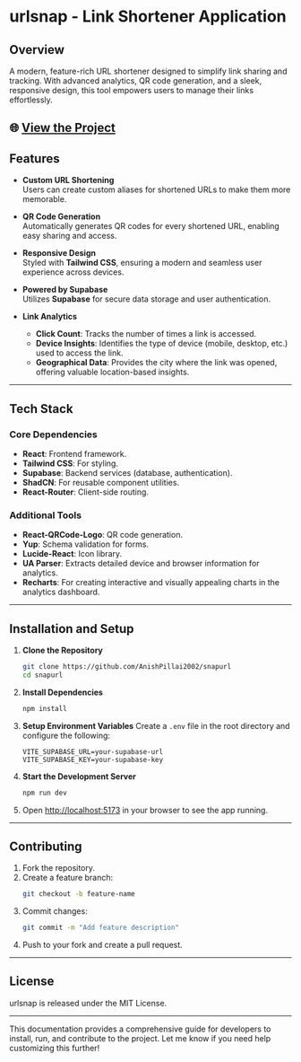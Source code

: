 # urlsnap - Link Shortener Application

## Overview

A modern, feature-rich URL shortener designed to simplify link sharing and tracking. With advanced analytics, QR code generation, and a sleek, responsive design, this tool empowers users to manage their links effortlessly.  

🌐 [View the Project](https://urlsnap.netlify.app/) 
---
## Features  

- **Custom URL Shortening**  
  Users can create custom aliases for shortened URLs to make them more memorable.  

- **QR Code Generation**  
  Automatically generates QR codes for every shortened URL, enabling easy sharing and access.  

- **Responsive Design**  
  Styled with **Tailwind CSS**, ensuring a modern and seamless user experience across devices.  

- **Powered by Supabase**  
  Utilizes **Supabase** for secure data storage and user authentication.  

- **Link Analytics**  
  - **Click Count**: Tracks the number of times a link is accessed.  
  - **Device Insights**: Identifies the type of device (mobile, desktop, etc.) used to access the link.  
  - **Geographical Data**: Provides the city where the link was opened, offering valuable location-based insights.  


---

## Tech Stack

### Core Dependencies
- **React**: Frontend framework.
- **Tailwind CSS**: For styling.
- **Supabase**: Backend services (database, authentication).
- **ShadCN**: For reusable component utilities.
- **React-Router**: Client-side routing.

### Additional Tools
- **React-QRCode-Logo**: QR code generation.
- **Yup**: Schema validation for forms.
- **Lucide-React**: Icon library.
- **UA Parser**: Extracts detailed device and browser information for analytics.  
- **Recharts**: For creating interactive and visually appealing charts in the analytics dashboard.  

---

## Installation and Setup

1. **Clone the Repository**
   ```bash
   git clone https://github.com/AnishPillai2002/snapurl
   cd snapurl
   ```

2. **Install Dependencies**
   ```bash
   npm install
   ```

3. **Setup Environment Variables**
   Create a `.env` file in the root directory and configure the following:
   ```env
   VITE_SUPABASE_URL=your-supabase-url
   VITE_SUPABASE_KEY=your-supabase-key
   ```

4. **Start the Development Server**
   ```bash
   npm run dev
   ```

5. Open [http://localhost:5173](http://localhost:5173) in your browser to see the app running.

---

## Contributing

1. Fork the repository.
2. Create a feature branch:
   ```bash
   git checkout -b feature-name
   ```
3. Commit changes:
   ```bash
   git commit -m "Add feature description"
   ```
4. Push to your fork and create a pull request.

---

## License

urlsnap is released under the MIT License.

--- 

This documentation provides a comprehensive guide for developers to install, run, and contribute to the project. Let me know if you need help customizing this further!
